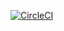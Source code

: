 [![CircleCI](https://dl.circleci.com/status-badge/img/gh/aedwa038/webbycli/tree/main.svg?style=svg)](https://dl.circleci.com/status-badge/redirect/gh/aedwa038/webbycli/tree/main)